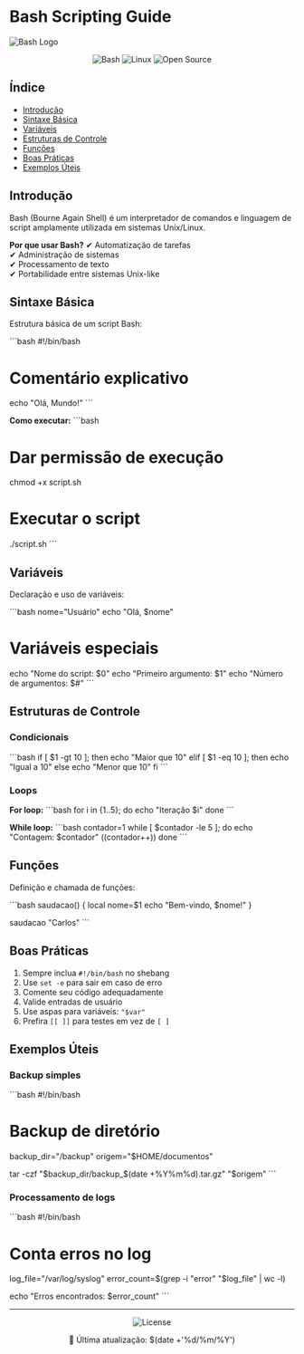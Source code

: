 # Bash Scripting Guide

![Bash Logo](https://upload.wikimedia.org/wikipedia/commons/thumb/4/4b/Bash_Logo_Colored.svg/1200px-Bash_Logo_Colored.svg.png)

<div align="center">
  <img src="https://img.shields.io/badge/Shell-Bash-4EAA25?style=for-the-badge&logo=gnu-bash&logoColor=white" alt="Bash">
  <img src="https://img.shields.io/badge/Linux-FCC624?style=for-the-badge&logo=linux&logoColor=black" alt="Linux">
  <img src="https://img.shields.io/badge/Open%20Source-✓-success?style=for-the-badge" alt="Open Source">
</div>

## Índice
- [Introdução](#introdução)
- [Sintaxe Básica](#sintaxe-básica)
- [Variáveis](#variáveis)
- [Estruturas de Controle](#estruturas-de-controle)
- [Funções](#funções)
- [Boas Práticas](#boas-práticas)
- [Exemplos Úteis](#exemplos-úteis)

## Introdução
Bash (Bourne Again Shell) é um interpretador de comandos e linguagem de script amplamente utilizada em sistemas Unix/Linux.

**Por que usar Bash?**
✔ Automatização de tarefas  
✔ Administração de sistemas  
✔ Processamento de texto  
✔ Portabilidade entre sistemas Unix-like

## Sintaxe Básica
Estrutura básica de um script Bash:

\`\`\`bash
#!/bin/bash
# Comentário explicativo
echo "Olá, Mundo!"
\`\`\`

**Como executar:**
\`\`\`bash
# Dar permissão de execução
chmod +x script.sh

# Executar o script
./script.sh
\`\`\`

## Variáveis
Declaração e uso de variáveis:

\`\`\`bash
nome="Usuário"
echo "Olá, $nome"

# Variáveis especiais
echo "Nome do script: $0"
echo "Primeiro argumento: $1"
echo "Número de argumentos: $#"
\`\`\`

## Estruturas de Controle
### Condicionais
\`\`\`bash
if [ $1 -gt 10 ]; then
  echo "Maior que 10"
elif [ $1 -eq 10 ]; then
  echo "Igual a 10"
else
  echo "Menor que 10"
fi
\`\`\`

### Loops
**For loop:**
\`\`\`bash
for i in {1..5}; do
  echo "Iteração $i"
done
\`\`\`

**While loop:**
\`\`\`bash
contador=1
while [ $contador -le 5 ]; do
  echo "Contagem: $contador"
  ((contador++))
done
\`\`\`

## Funções
Definição e chamada de funções:

\`\`\`bash
saudacao() {
  local nome=$1
  echo "Bem-vindo, $nome!"
}

saudacao "Carlos"
\`\`\`

## Boas Práticas
1. Sempre inclua `#!/bin/bash` no shebang
2. Use `set -e` para sair em caso de erro
3. Comente seu código adequadamente
4. Valide entradas de usuário
5. Use aspas para variáveis: `"$var"`
6. Prefira `[[ ]]` para testes em vez de `[ ]`

## Exemplos Úteis
### Backup simples
\`\`\`bash
#!/bin/bash
# Backup de diretório
backup_dir="/backup"
origem="$HOME/documentos"

tar -czf "$backup_dir/backup_$(date +%Y%m%d).tar.gz" "$origem"
\`\`\`

### Processamento de logs
\`\`\`bash
#!/bin/bash
# Conta erros no log
log_file="/var/log/syslog"
error_count=$(grep -i "error" "$log_file" | wc -l)

echo "Erros encontrados: $error_count"
\`\`\`

---

<div align="center">
  <img src="https://img.shields.io/badge/License-MIT-blue.svg" alt="License">
  <p>📅 Última atualização: $(date +'%d/%m/%Y')</p>
</div>
